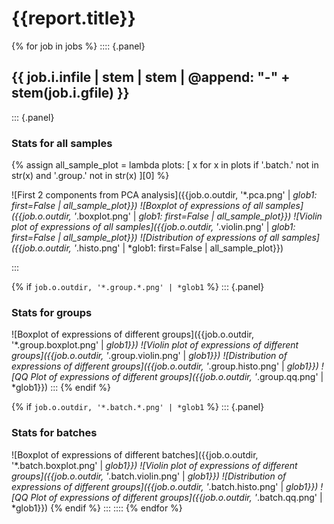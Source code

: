# {{report.title}}

{% for job in jobs %}
:::: {.panel}
## {{ job.i.infile | stem | stem | @append: "-" + stem(job.i.gfile) }}

::: {.panel}
### Stats for all samples

{% assign all_sample_plot = lambda plots: [
	x
	for x in plots
	if '.batch.' not in str(x) and '.group.' not in str(x)
][0] %}

![First 2 components from PCA analysis]({{job.o.outdir, '*.pca.png' | *glob1: first=False | all_sample_plot}})
![Boxplot of expressions of all samples]({{job.o.outdir, '*.boxplot.png' | *glob1: first=False | all_sample_plot}})
![Violin plot of expressions of all samples]({{job.o.outdir, '*.violin.png' | *glob1: first=False | all_sample_plot}})
![Distribution of expressions of all samples]({{job.o.outdir, '*.histo.png' | *glob1: first=False | all_sample_plot}})

:::

{% 	if `job.o.outdir, '*.group.*.png' | *glob1` %}
::: {.panel}
### Stats for groups

![Boxplot of expressions of different groups]({{job.o.outdir, '*.group.boxplot.png' | *glob1}})
![Violin plot of expressions of different groups]({{job.o.outdir, '*.group.violin.png' | *glob1}})
![Distribution of expressions of different groups]({{job.o.outdir, '*.group.histo.png' | *glob1}})
![QQ Plot of expressions of different groups]({{job.o.outdir, '*.group.qq.png' | *glob1}})
:::
{% 	endif %}

{% 	if `job.o.outdir, '*.batch.*.png' | *glob1` %}
::: {.panel}
### Stats for batches

![Boxplot of expressions of different batches]({{job.o.outdir, '*.batch.boxplot.png' | *glob1}})
![Violin plot of expressions of different groups]({{job.o.outdir, '*.batch.violin.png' | *glob1}})
![Distribution of expressions of different groups]({{job.o.outdir, '*.batch.histo.png' | *glob1}})
![QQ Plot of expressions of different groups]({{job.o.outdir, '*.batch.qq.png' | *glob1}})
{% 	endif %}
:::
::::
{% endfor %}
